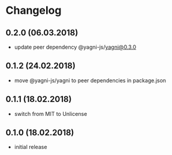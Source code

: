 # Changelog


## 0.2.0 (06.03.2018)

- update peer dependency @yagni-js/yagni@0.3.0


## 0.1.2 (24.02.2018)

- move @yagni-js/yagni to peer dependencies in package.json


## 0.1.1 (18.02.2018)

- switch from MIT to Unlicense


## 0.1.0 (18.02.2018)

- initial release
